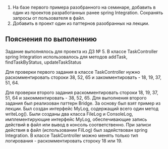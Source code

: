 1) На базе первого примера разобранного на семинаре, добавить в один из проектов разработанных ранее spring Integration. Сохранять запросы от пользователя в файл.
2) Добавить в проект один из паттернов разобранных на лекции.

  ## Пояснения по выполеннию

Задание выполнялось для проекта из ДЗ № 5. В классе TaskController spring Integration использовалось для методов addTask, findTaskByStatus, updateTaskStatus

Для проверки первого задания в классе TaskController нужно раскомментировать стороки 38, 52, 65
и закомментировать - 18, 19, 37, 51, 64. 
 


Для проверки второго задания раскомментировать стороки 18, 19, 37, 51, 64
и закомментировать - 38, 52, 65.
Для выполнения второго задания был реализован паттерн Bridge. 
За основу был взят пример из лекции. Был создан интерфейс MyLog, 
содержащий всего один метод writeLog(). Были созданы два класса FileLog и ConsoleLog, 
имплементирующие интерфейс MyLog, обеспечивающие запись действий в файл или вывод в консоль соответственно.
При записи действия в файл (использовании FilLog) был задействован spring Integration. 
В классе TaskController можно менять только тип логирования - раскомментировать стороку 18 или 19.

